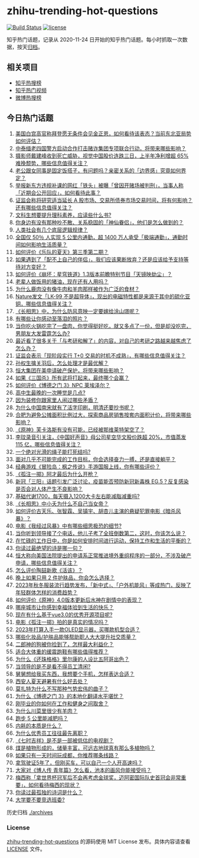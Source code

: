 # zhihu-trending-hot-questions

[![Build Status](https://github.com/justjavac/zhihu-trending-hot-questions/workflows/ci/badge.svg?branch=master)](https://github.com/justjavac/zhihu-trending-hot-questions/actions)
[![license](https://img.shields.io/github/license/justjavac/zhihu-trending-hot-questions)](https://github.com/justjavac/zhihu-trending-hot-questions/blob/master/LICENSE)

知乎热门话题，记录从 2020-11-24
日开始的知乎热门话题。每小时抓取一次数据，按天[归档](./archives)。

## 相关项目

- [知乎热搜榜](https://github.com/justjavac/zhihu-trending-top-search)
- [知乎热门视频](https://github.com/justjavac/zhihu-trending-hot-video)
- [微博热搜榜](https://github.com/justjavac/weibo-trending-hot-search)

## 今日热门话题

<!-- BEGIN -->
<!-- 最后更新时间 Sat Aug 19 2023 01:08:35 GMT+0800 (China Standard Time) -->

1. [美国白宫高官称拜登愿无条件会见金正恩，如何看待该表态？当前东北亚局势如何评估？](https://www.zhihu.com/question/617946058)
1. [中泰缅老四国警方启动合作打击赌诈集团专项联合行动，将带来哪些影响？](https://www.zhihu.com/question/618023908)
1. [摄影师戴建峰收到死亡威胁，视觉中国股价连跌三日，上半年净利增超 65% 难挽颓势，哪些信息值得关注？](https://www.zhihu.com/question/617942724)
1. [老公跟女同事是固定饭搭子，有问题吗？亲密关系的「边界感」究竟如何界定？](https://www.zhihu.com/question/617718519)
1. [举报新东方违规补课的网红「铁头」被曝「曾因开赌场被判刑」，当事人称「近期会公开回应」，如何看待此事？](https://www.zhihu.com/question/617942030)
1. [证监会称将研究适当延长 A 股市场、交易所债券市场交易时间，将有何影响？还有哪些信息值得关注？](https://www.zhihu.com/question/617957260)
1. [文科生想要提升理科素养，应读些什么书?](https://www.zhihu.com/question/615794726)
1. [你身边有没有那种吵不散、关系稳固的「神仙眷侣」，他们是怎么做到的？](https://www.zhihu.com/question/614081960)
1. [人类社会有几个底层逻辑规律？](https://www.zhihu.com/question/564209510)
1. [全国仅 50％ 人实现 5 公里内通勤，超 1400 万人承受「极端通勤」，通勤时间如何影响生活质量？](https://www.zhihu.com/question/617952773)
1. [如何评价《乐队的夏天》第三季第二期？](https://www.zhihu.com/question/617922486)
1. [如果遇到了「配不上自己的伴侣」，我们应该果断放弃？还是应该给予支持等待对方变好？](https://www.zhihu.com/question/614078501)
1. [如何评价《崩坏：星穹铁道》1.3版本前瞻特别节目「天镜映劫尘」？](https://www.zhihu.com/question/618002742)
1. [老辈人做饭用的猪油，现在还有人用吗？](https://www.zhihu.com/question/617386096)
1. [为什么鹿肉没有像牛肉和羊肉那样被作为广泛的食材？](https://www.zhihu.com/question/36009733)
1. [Nature发文「LK-99 不是超导体」，现出的电磁特性都是来源于其中的硫化亚铜，哪些信息值得关注？](https://www.zhihu.com/question/617749848)
1. [《长相思》中，为什么防风意映一定要嫁给涂山璟呢？](https://www.zhihu.com/question/617732752)
1. [有哪些让你感动至落泪的照片？](https://www.zhihu.com/question/61028170)
1. [当你吃火锅吃完了一盘肉，你觉得挺好吃，就又多点了一份，但是却没吃完，男朋友大发雷霆怎么办?](https://www.zhihu.com/question/617629539)
1. [最近看了很多关于「与考研和解了」的内容，对自己的考研之路越来越焦虑了怎么办？](https://www.zhihu.com/question/617374627)
1. [证监会表示「现阶段实行 T+0 交易的时机不成熟」，有哪些信息值得关注？](https://www.zhihu.com/question/617957154)
1. [孙权生擒关羽后，怎么处理才是最优解？](https://www.zhihu.com/question/600728140)
1. [恒大集团在美申请破产保护，将带来哪些影响？](https://www.zhihu.com/question/617897497)
1. [如果《三国杀》所有武将打起来，最终哪个会赢？](https://www.zhihu.com/question/614584664)
1. [如何评价《博德之门 3》NPC 莱埃泽尔？](https://www.zhihu.com/question/616053831)
1. [高中生最晚的一次睡觉是几点?](https://www.zhihu.com/question/617324817)
1. [因为装修你跟家里人闹过哪些矛盾？](https://www.zhihu.com/question/617784254)
1. [为什么中国南宋就有了活字印刷，明清还要抄书呢？](https://www.zhihu.com/question/612482464)
1. [合肥为避免公摊面积比例过大，探索商品房销售按套内面积计价，将带来哪些影响？](https://www.zhihu.com/question/614578462)
1. [《原神》芙卡洛斯有没有可能，已经被那维莱特架空了？](https://www.zhihu.com/question/617700964)
1. [李玟录音引关注，《中国好声音》母公司星空华文股价跌超 20%，市值蒸发 115 亿，哪些信息值得关注？](https://www.zhihu.com/question/617929299)
1. [一个绝对光滑的绳子能打死结吗?](https://www.zhihu.com/question/617493691)
1. [面对几乎不可能完成的工作目标，你会选择奋力一搏，还是直接躺平？](https://www.zhihu.com/question/617743541)
1. [经典游戏《冒险岛：枫之传说》手游国服上线，你有哪些评价？](https://www.zhihu.com/question/615626070)
1. [《孤注一掷》阿才最后为什么开枪？](https://www.zhihu.com/question/615843952)
1. [新冠「三阳」话题引发广泛讨论，疫苗能否预防新冠新毒株 EG.5？反复感染是否会对人体产生不良影响？](https://www.zhihu.com/question/617765496)
1. [基础代谢1700，每天摄入1200大卡左右能减脂减重吗?](https://www.zhihu.com/question/614399733)
1. [《长相思》中小夭为什么不自己当女帝？](https://www.zhihu.com/question/617684583)
1. [如何评价古天乐、张智霖、吴镇宇、胡杏儿主演的悬疑犯罪电影《暗杀风暴》？](https://www.zhihu.com/question/601063054)
1. [电影《我经过风暴》中有哪些细思极恐的细节?](https://www.zhihu.com/question/617369389)
1. [当你听到领导接了个电话，他儿子考了全班倒数第二，这时，你该怎么说？](https://www.zhihu.com/question/617182563)
1. [在忙碌的工作日中，你是如何安排时间进行运动，保持工作和生活的平衡的？](https://www.zhihu.com/question/617520589)
1. [你读过最绝望的诗是哪一句？](https://www.zhihu.com/question/617762529)
1. [恒大称向美国法院提出的申请系正常推进境外重组程序的一部分，不涉及破产申请，哪些信息值得关注？](https://www.zhihu.com/question/617969689)
1. [怎么评价陶喆新歌《活该》？](https://www.zhihu.com/question/617533704)
1. [晚上如果只用 2 件护肤品，你会怎么选择？](https://www.zhihu.com/question/614324521)
1. [2023年秋冬服装流行趋势发布，「新中式」、「户外机能风」等成热门，反映了年轻群体怎样的消费趋势？](https://www.zhihu.com/question/617923789)
1. [如何评价《原神》4.0版本更新后水神在剧情中的表现？](https://www.zhihu.com/question/617717126)
1. [哪座城市让你感到幸福体验到生活的快乐？](https://www.zhihu.com/question/616105288)
1. [现在有什么基于vue3.0的优秀开源项目呢?](https://www.zhihu.com/question/440658257)
1. [电影《孤注一掷》拍的是真实的情况吗？](https://www.zhihu.com/question/617532795)
1. [2023年打算入手一款OLED显示器，买哪款机型合适？](https://www.zhihu.com/question/616414798)
1. [哪些化妆品/护肤品能够帮助职人大大提升社交质量？](https://www.zhihu.com/question/616452592)
1. [二郎神的狗被你捡到了，怎样最大利益化？](https://www.zhihu.com/question/616846112)
1. [适合大体重的缓震跑鞋有哪些值得推荐？](https://www.zhihu.com/question/613051858)
1. [为什么《还珠格格》里尔康的人设比五阿哥出色？](https://www.zhihu.com/question/22799006)
1. [当领导的是不是看不得员工清闲?](https://www.zhihu.com/question/607604488)
1. [舅舅想给我买东西，我想要个手机，怎样表达合适？](https://www.zhihu.com/question/612485525)
1. [西安人夏天避暑有什么好去处？](https://www.zhihu.com/question/612507771)
1. [莫扎特为什么不写那种气势宏伟的曲子？](https://www.zhihu.com/question/617575710)
1. [为什么《博德之门 3》的本地化翻译水平堪忧？](https://www.zhihu.com/question/617690804)
1. [刚毕业的你如何在工作和健身之间取舍？](https://www.zhihu.com/question/616958904)
1. [为什么川菜里很少有羊肉？](https://www.zhihu.com/question/609235869)
1. [跑步 5 公里能减肥吗？](https://www.zhihu.com/question/617549633)
1. [内耗的本质是什么？](https://www.zhihu.com/question/592822613)
1. [为什么优秀员工往往最先离职？](https://www.zhihu.com/question/385026167)
1. [《七时吉祥》是不是一部被低估的电视剧？](https://www.zhihu.com/question/617334628)
1. [煤是植物形成的，储量丰富，可远古地球真有那么多植物吗？](https://www.zhihu.com/question/617507696)
1. [如果只有一天时间玩成都，你推荐哪条线路？](https://www.zhihu.com/question/613848311)
1. [拿驾驶证5年了，但刚买车，可以自己一个人开高速吗？](https://www.zhihu.com/question/613071050)
1. [大家对《博人传 青年篇》怎么看，池本的画风你能接受吗？](https://www.zhihu.com/question/617684341)
1. [梅西称「拿世界杯冠军后不会再考虑金球奖，迈阿密国际队史首冠会非常重要」，如何看待梅西的现状？](https://www.zhihu.com/question/617907791)
1. [你读过最孤独的诗词是什么？](https://www.zhihu.com/question/617920706)
1. [大学要不要竞选班委?](https://www.zhihu.com/question/617831972)

<!-- END -->

历史归档 [./archives](./archives)

### License

[zhihu-trending-hot-questions](https://github.com/justjavac/zhihu-trending-hot-questions)
的源码使用 MIT License 发布。具体内容请查看 [LICENSE](./LICENSE) 文件。
